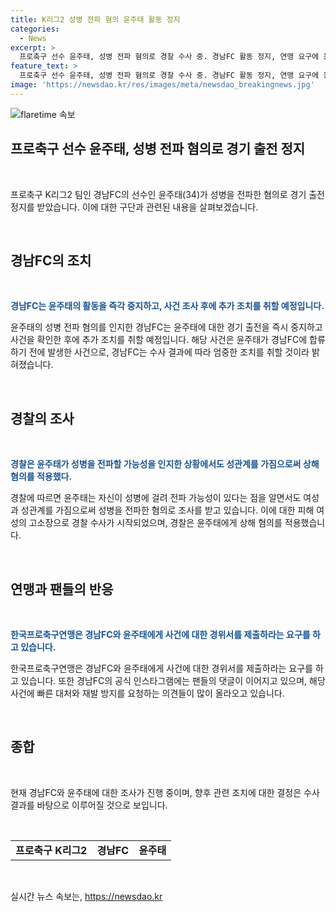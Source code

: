 ```yaml
---
title: K리그2 성병 전파 혐의 윤주태 활동 정지
categories:
  - News
excerpt: >
  프로축구 선수 윤주태, 성병 전파 혐의로 경찰 수사 중. 경남FC 활동 정지, 연맹 요구에 응했으며, 팬들의 호응과 논란 속에 수사가 계속됨. 혐의를 받는 윤주태는 전파 가능성을 알면서도 성관계를 가진 것으로 알려져, 지난해부터 수사 진행 중.
feature_text: >
  프로축구 선수 윤주태, 성병 전파 혐의로 경찰 수사 중. 경남FC 활동 정지, 연맹 요구에 응했으며, 팬들의 호응과 논란 속에 수사가 계속됨. 혐의를 받는 윤주태는 전파 가능성을 알면서도 성관계를 가진 것으로 알려져, 지난해부터 수사 진행 중.
image: 'https://newsdao.kr/res/images/meta/newsdao_breakingnews.jpg'
---
```


<p><img src="https://newsdao.kr/res/images/meta/newsdao_breakingnews.jpg" alt="flaretime 속보" /></p>

<h2 data-ke-size="size26">프로축구 선수 윤주태, 성병 전파 혐의로 경기 출전 정지</h2>

<p data-ke-size="size16">&nbsp;</p>

<p>프로축구 K리그2 팀인 경남FC의 선수인 윤주태(34)가 성병을 전파한 혐의로 경기 출전 정지를 받았습니다. 이에 대한 구단과 관련된 내용을 살펴보겠습니다.</p>

<p data-ke-size="size16">&nbsp;</p>

<h2 data-ke-size="size24">경남FC의 조치</h2>

<p data-ke-size="size16">&nbsp;</p>

<p><b><span style="color: #1a5490;">경남FC는 윤주태의 활동을 즉각 중지하고, 사건 조사 후에 추가 조치를 취할 예정입니다.</span></b></p>

<p>윤주태의 성병 전파 혐의를 인지한 경남FC는 윤주태에 대한 경기 출전을 즉시 중지하고 사건을 확인한 후에 추가 조치를 취할 예정입니다. 해당 사건은 윤주태가 경남FC에 합류하기 전에 발생한 사건으로, 경남FC는 수사 결과에 따라 엄중한 조치를 취할 것이라 밝혀졌습니다.</p>

<p data-ke-size="size16">&nbsp;</p>

<h2 data-ke-size="size24">경찰의 조사</h2>

<p data-ke-size="size16">&nbsp;</p>

<p><b><span style="color: #1a5490;">경찰은 윤주태가 성병을 전파할 가능성을 인지한 상황에서도 성관계를 가짐으로써 상해 혐의를 적용했다.</span></b></p>

<p>경찰에 따르면 윤주태는 자신이 성병에 걸려 전파 가능성이 있다는 점을 알면서도 여성과 성관계를 가짐으로써 성병을 전파한 혐의로 조사를 받고 있습니다. 이에 대한 피해 여성의 고소장으로 경찰 수사가 시작되었으며, 경찰은 윤주태에게 상해 혐의를 적용했습니다.</p>

<p data-ke-size="size16">&nbsp;</p>

<h2 data-ke-size="size24">연맹과 팬들의 반응</h2>

<p data-ke-size="size16">&nbsp;</p>

<p><b><span style="color: #1a5490;">한국프로축구연맹은 경남FC와 윤주태에게 사건에 대한 경위서를 제출하라는 요구를 하고 있습니다.</span></b></p>

<p>한국프로축구연맹은 경남FC와 윤주태에게 사건에 대한 경위서를 제출하라는 요구를 하고 있습니다. 또한 경남FC의 공식 인스타그램에는 팬들의 댓글이 이어지고 있으며, 해당 사건에 빠른 대처와 재발 방지를 요청하는 의견들이 많이 올라오고 있습니다.</p>

<p data-ke-size="size16">&nbsp;</p>

<h2 data-ke-size="size24">종합</h2>

<p data-ke-size="size16">&nbsp;</p>

<p>현재 경남FC와 윤주태에 대한 조사가 진행 중이며, 향후 관련 조치에 대한 결정은 수사 결과를 바탕으로 이루어질 것으로 보입니다.</p>

<p data-ke-size="size16">&nbsp;</p>

<table>
<tbody>
<tr>
<td style="text-align: center; height: 17px;"><b>프로축구 K리그2</b></td>
<td style="text-align: center; height: 17px;"><b>경남FC</b></td>
<td style="text-align: center; height: 17px;"><b>윤주태</b></td>
</tr>
</tbody>
</table>

<p data-ke-size="size16">&nbsp;</p>
실시간 뉴스 속보는, <a href="https://newsdao.kr" rel="dofollow">https://newsdao.kr</a>


